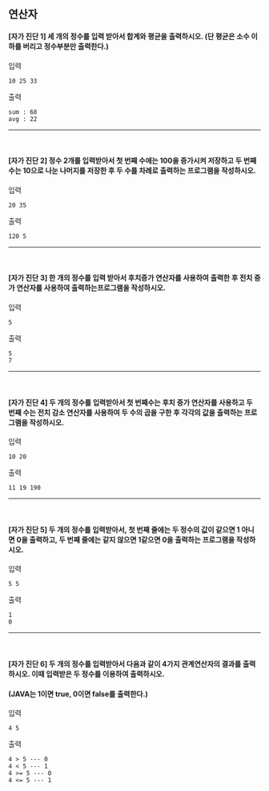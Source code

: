 ## 연산자
#### [자가 진단 1] 세 개의 정수를 입력 받아서 합계와 평균을 출력하시오. (단 평균은 소수 이하를 버리고 정수부분만 출력한다.)
입력
```
10 25 33
```

출력
```
sum : 68
avg : 22
```
---
<br/>

#### [자가 진단 2] 정수 2개를 입력받아서 첫 번째 수에는 100을 증가시켜 저장하고 두 번째 수는 10으로 나눈 나머지를 저장한 후 두 수를 차례로 출력하는 프로그램을 작성하시오.

입력
```
20 35
```

출력
```
120 5
```
---
<br/>

#### [자가 진단 3] 한 개의 정수를 입력 받아서 후치증가 연산자를 사용하여 출력한 후 전치 증가 연산자를 사용하여 출력하는프로그램을 작성하시오.

입력
```
5
```

출력
```
5
7
```
---
<br/>

#### [자가 진단 4] 두 개의 정수를 입력받아서  첫 번째수는 후치 증가 연산자를 사용하고 두 번째 수는 전치 감소 연산자를 사용하여 두 수의 곱을 구한 후 각각의 값을 출력하는 프로그램을 작성하시오.


입력
```
10 20
```

출력
```
11 19 190
```
---
<br/>

#### [자가 진단 5] 두 개의 정수를 입력받아서, 첫 번째 줄에는 두 정수의 값이 같으면 1 아니면 0을 출력하고, 두 번째 줄에는 같지 않으면 1같으면 0을 출력하는 프로그램을 작성하시오.


입력
```
5 5
```

출력
```
1
0
```
---
<br/>

#### [자가 진단 6] 두 개의 정수를 입력받아서 다음과 같이 4가지 관계연산자의 결과를 출력하시오. 이때 입력받은 두 정수를 이용하여 출력하시오.
#### (JAVA는 1이면 true, 0이면 false를 출력한다.)


입력
```
4 5
```

출력
```
4 > 5 --- 0
4 < 5 --- 1
4 >= 5 --- 0
4 <= 5 --- 1
```